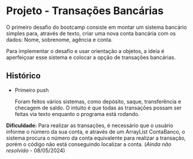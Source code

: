 # Projeto - Transações Bancárias

O primeiro desafio do bootcamp consiste em montar um sistema bancário simples para, através de texto, criar uma nova conta bancária com os dados: Nome, sobrenome, agência e conta.

Para implementar o desafio e usar orientação a objetos, a ideia é aperfeiçoar esse sistema e colocar a opção de transações bancárias.

## Histórico
- Primeiro push
  
  Foram feitos vários sistemas, como depósito, saque, transferência e checagem de saldo. O intuito é que todas as transações possam ser feitas via texto enquanto o programa está rodando.
  
**Dificuldade:** Para realizar as transações, é necessário que o usuário informe o número da sua conta, e através de um ArrayList ContaBanco, o sistema procura o número da conta equivalente para realizar a transação, porém o código não está conseguindo localizar a conta. (*Ainda não resolvido* - 08/05/2024)
